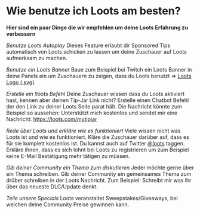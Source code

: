# Wie benutze ich Loots am besten?

**Hier sind ein paar Dinge die wir empfehlen um deine Loots Erfahrung zu verbessern**

*Benutze Loots Autoplay*
Dieses Feature erlaubt dir Sponsored Tips automatisch von Loots schicken zu lassen um deine Zuschauer auf
Loots aufmerksam zu machen.

*Benutze ein Loots Banner*
Baue zum Beispiel bei Twitch ein Loots Banner in deine Panels ein um Zuschauern zu zeigen, dass du Loots benutzt
=> [Loots Logo (.svg)](https://loots.com/img/logos/loots.svg)

*Erstelle ein !loots Befehl*
Deine Zuschauer wissen dass du Loots aktiviert hast, kennen aber deinen Tip-Jar Link nicht? Erstelle einen Chatbot Befehl
der den Link zu deiner Loots Seite parat hält. Die Nachricht könnte zum Beispiel so aussehen:
Unterstützt mich kostenlos und sendet mir eine Nachricht: https://loots.com/mytipjar

*Rede über Loots und erkläre wie es funktioniert*
Viele wissen nicht was Loots ist und wie es funktioniert. Kläre die Zuschauer darüber auf, dass es für sie komplett kostenlos ist.
Du kannst auch auf Twitter [@loots](https://twitter.com/loots) taggen.
Erkläre ihnen, dass es sich lohnt bei Loots zu registrieren um zum Beispiel keine E-Mail Bestätigung mehr tätigen zu müssen.

*Gib deiner Community ein Thema zum diskutieren*
Jeder möchte gerne über ein Thema schreiben. Gib deiner Community ein gemeinsames Thema zum drüber schreiben in der 
Loots Nachricht. Zum Beispiel: Schreibt mir was ihr über das neueste DLC/Update denkt.

*Teile unsere Specials*
Loots veranstaltet Sweepstakes/Giveaways, bei welchen deine Community Preise gewinnen kann.
